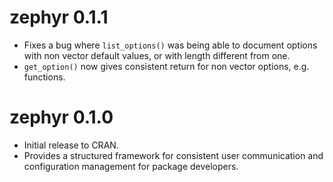 # zephyr 0.1.1

* Fixes a bug where `list_options()` was being able to document options with 
non vector default values, or with length different from one.
* `get_option()` now gives consistent return for non vector options, 
e.g. functions.

# zephyr 0.1.0

* Initial release to CRAN.
* Provides a structured framework for consistent user communication and 
configuration management for package developers.
